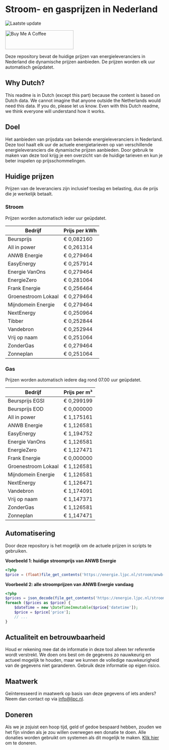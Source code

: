 # Stroom- en gasprijzen in Nederland

![Laatste update](https://img.shields.io/badge/laatste%20update-2024--05--10%2004%3A00%20CET-brightgreen)

<a href="https://www.buymeacoffee.com/Lars-" target="_blank"><img src="https://cdn.buymeacoffee.com/buttons/v2/default-orange.png" alt="Buy Me A Coffee" height="60" style="height: 60px !important;width: 217px !important;" ></a>

Deze repository bevat de huidige prijzen van energieleveranciers in Nederland die dynamische prijzen aanbieden. De prijzen worden elk uur automatisch geüpdatet.

## Why Dutch?

This readme is in Dutch (except this part) because the content is based on Dutch data. We cannot imagine that anyone outside the Netherlands would need this data. If you do, please let us know. Even with this Dutch readme, we think
everyone will understand how it works.

## Doel

Het aanbieden van prijsdata van bekende energieleveranciers in Nederland. Deze tool haalt elk uur de actuele energietarieven op van verschillende energieleveranciers die dynamische prijzen aanbieden. Door gebruik te maken van deze tool
krijg je een overzicht van de huidige tarieven en kun je beter inspelen op prijsschommelingen.

## Huidige prijzen

Prijzen van de leveranciers zijn inclusief toeslag en belasting, dus de prijs die je werkelijk betaalt.

### Stroom

Prijzen worden automatisch ieder uur geüpdatet.

 Bedrijf | Prijs per kWh 
---------|---------------
Beursprijs | € 0,082160
All in power | € 0,261314
ANWB Energie | € 0,279464
EasyEnergy | € 0,257914
Energie VanOns | € 0,279464
EnergieZero | € 0,281064
Frank Energie | € 0,256464
Groenestroom Lokaal | € 0,279464
Mijndomein Energie | € 0,279464
NextEnergy | € 0,250964
Tibber | € 0,252844
Vandebron | € 0,252944
Vrij op naam | € 0,251064
ZonderGas | € 0,279464
Zonneplan | € 0,251064


### Gas

Prijzen worden automatisch iedere dag rond 07.00 uur geüpdatet.

 Bedrijf | Prijs per m³ 
---------|--------------
Beursprijs EGSI | € 0,299199
Beursprijs EOD | € 0,000000
All in power | € 1,175161
ANWB Energie | € 1,126581
EasyEnergy | € 1,194752
Energie VanOns | € 1,126581
EnergieZero | € 1,127471
Frank Energie | € 0,000000
Groenestroom Lokaal | € 1,126581
Mijndomein Energie | € 1,126581
NextEnergy | € 1,126471
Vandebron | € 1,174091
Vrij op naam | € 1,147371
ZonderGas | € 1,126581
Zonneplan | € 1,147471


## Automatisering

Door deze repository is het mogelijk om de actuele prijzen in scripts te gebruiken.

**Voorbeeld 1: huidige stroomprijs van ANWB Energie**

```php
<?php
$price = (float)file_get_contents('https://energie.ljpc.nl/stroom/anwb-energie-nu.txt');

```

**Voorbeeld 2: alle stroomprijzen van ANWB Energie vandaag**

```php
<?php
$prices = json_decode(file_get_contents('https://energie.ljpc.nl/stroom/all-in-power-vandaag.json'),true);
foreach ($prices as $price) {
    $dateTime = new \DateTimeImmutable($price['datetime']);
    $price = $price['price'];
    // ...
}
```

## Actualiteit en betrouwbaarheid

Houd er rekening mee dat de informatie in deze tool alleen ter referentie wordt verstrekt. We doen ons best om de gegevens zo nauwkeurig en actueel mogelijk te houden, maar we kunnen de volledige nauwkeurigheid van de gegevens niet
garanderen. Gebruik deze informatie op eigen risico.

## Maatwerk

Geïnteresseerd in maatwerk op basis van deze gegevens of iets anders? Neem dan contact op
via [info@ljpc.nl](mailto:info@ljpc.nl?subject=Energie%20prijzen).

## Doneren

Als we je zojuist een hoop tijd, geld of gedoe bespaard hebben, zouden we het fijn vinden als je zou willen overwegen een
donatie te doen. Alle donaties worden gebruikt om systemen als dit mogelijk te
maken. [Klik hier](https://www.buymeacoffee.com/Lars-) om te doneren.

